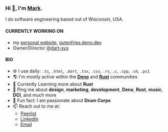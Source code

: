 ### Hi :wave:, I'm [Mark](https://gutenfries.deno.dev).
I do software engineering based out of Wisconsin, USA.

#### CURRENTLY WORKING ON

-   my [personal website](https://github.com/gutenfries/gutenfries.deno.dev), [gutenfries.deno.dev](https://gutenfries.deno.dev)
-   Owner/Director @[dart-sys](https://github.com/dart-sys/dart-sys)

#### BIO

-   :gear: I use daily: `.ts`, `.html`, `.dart`, `.tsx`, `.css`, `.rs`, `.c`, `.cpp`, `.sh`, `.ps1`
-   :earth_americas: I'm mostly active within the **[Deno](https://deno.land)** and **[Rust](https://rust-lang.org)** communities
-   :seedling: Currently Learning more about **Rust**
-   :speech_balloon: Ping me about **design**, **marketing**, **development**, **Deno**, **Rust**, **music**, **DCI**, and much more
-   :drum: Fun fact: I am passionate about **Drum Corps**
-   :mailbox: Reach out to me at:
    -   [Peerlist](https://peerlist.io/gutenfries)
    -   [LinkedIn](https://linkedin.com/in/gutenfries)
    -   [Email](mailto:gutenfries@gmail.com)
    

